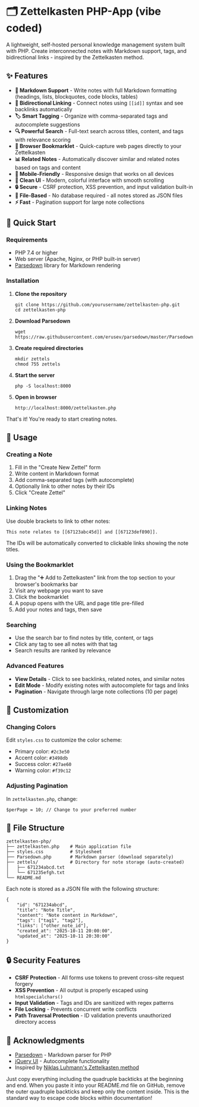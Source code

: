 # 🗂️ Zettelkasten PHP-App (vibe coded)

A lightweight, self-hosted personal knowledge management system built with PHP. Create interconnected notes with Markdown support, tags, and bidirectional links - inspired by the Zettelkasten method.

## ✨ Features

- **📝 Markdown Support** - Write notes with full Markdown formatting (headings, lists, blockquotes, code blocks, tables)
- **🔗 Bidirectional Linking** - Connect notes using `[[id]]` syntax and see backlinks automatically
- **🏷️ Smart Tagging** - Organize with comma-separated tags and autocomplete suggestions
- **🔍 Powerful Search** - Full-text search across titles, content, and tags with relevance scoring
- **🔖 Browser Bookmarklet** - Quick-capture web pages directly to your Zettelkasten
- **📊 Related Notes** - Automatically discover similar and related notes based on tags and content
- **📱 Mobile-Friendly** - Responsive design that works on all devices
- **🎨 Clean UI** - Modern, colorful interface with smooth scrolling
- **🔒 Secure** - CSRF protection, XSS prevention, and input validation built-in
- **📄 File-Based** - No database required - all notes stored as JSON files
- **⚡ Fast** - Pagination support for large note collections

## 🚀 Quick Start

### Requirements

- PHP 7.4 or higher
- Web server (Apache, Nginx, or PHP built-in server)
- [Parsedown](https://parsedown.org/) library for Markdown rendering

### Installation

1. **Clone the repository**
   ```
   git clone https://github.com/yourusername/zettelkasten-php.git
   cd zettelkasten-php
   ```

2. **Download Parsedown**
   ```
   wget https://raw.githubusercontent.com/erusev/parsedown/master/Parsedown.php
   ```

3. **Create required directories**
   ```
   mkdir zettels
   chmod 755 zettels
   ```

4. **Start the server**
   ```
   php -S localhost:8000
   ```

5. **Open in browser**
   ```
   http://localhost:8000/zettelkasten.php
   ```

That's it! You're ready to start creating notes.

## 📖 Usage

### Creating a Note

1. Fill in the "Create New Zettel" form
2. Write content in Markdown format
3. Add comma-separated tags (with autocomplete)
4. Optionally link to other notes by their IDs
5. Click "Create Zettel"

### Linking Notes

Use double brackets to link to other notes:
```
This note relates to [[67123abc45d]] and [[67123def890]].
```

The IDs will be automatically converted to clickable links showing the note titles.

### Using the Bookmarklet

1. Drag the "➕ Add to Zettelkasten" link from the top section to your browser's bookmarks bar
2. Visit any webpage you want to save
3. Click the bookmarklet
4. A popup opens with the URL and page title pre-filled
5. Add your notes and tags, then save

### Searching

- Use the search bar to find notes by title, content, or tags
- Click any tag to see all notes with that tag
- Search results are ranked by relevance

### Advanced Features

- **View Details** - Click to see backlinks, related notes, and similar notes
- **Edit Mode** - Modify existing notes with autocomplete for tags and links
- **Pagination** - Navigate through large note collections (10 per page)

## 🎨 Customization

### Changing Colors

Edit `styles.css` to customize the color scheme:
- Primary color: `#2c3e50`
- Accent color: `#3498db`
- Success color: `#27ae60`
- Warning color: `#f39c12`

### Adjusting Pagination

In `zettelkasten.php`, change:
```
$perPage = 10; // Change to your preferred number
```

## 📁 File Structure

```
zettelkasten-php/
├── zettelkasten.php    # Main application file
├── styles.css          # Stylesheet
├── Parsedown.php       # Markdown parser (download separately)
├── zettels/            # Directory for note storage (auto-created)
│   ├── 671234abcd.txt
│   └── 671235efgh.txt
└── README.md
```

Each note is stored as a JSON file with the following structure:
```
{
    "id": "671234abcd",
    "title": "Note Title",
    "content": "Note content in Markdown",
    "tags": ["tag1", "tag2"],
    "links": ["other_note_id"],
    "created_at": "2025-10-11 20:00:00",
    "updated_at": "2025-10-11 20:30:00"
}
```

## 🔒 Security Features

- **CSRF Protection** - All forms use tokens to prevent cross-site request forgery
- **XSS Prevention** - All output is properly escaped using `htmlspecialchars()`
- **Input Validation** - Tags and IDs are sanitized with regex patterns
- **File Locking** - Prevents concurrent write conflicts
- **Path Traversal Protection** - ID validation prevents unauthorized directory access



## 🙏 Acknowledgments

- [Parsedown](https://parsedown.org/) - Markdown parser for PHP
- [jQuery UI](https://jqueryui.com/) - Autocomplete functionality
- Inspired by [Niklas Luhmann's Zettelkasten method](https://en.wikipedia.org/wiki/Zettelkasten)


Just copy everything including the quadruple backticks at the beginning and end. When you paste it into your README.md file on GitHub, remove the outer quadruple backticks and keep only the content inside. This is the standard way to escape code blocks within documentation!
